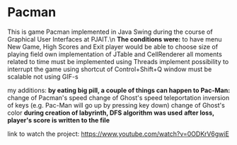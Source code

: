 # Pacman

This is game Pacman implemented in Java Swing during the course of Graphical User Interfaces at PJAIT.\n
**The conditions were:**
to have menu New Game, High Scores and Exit
player would be able to choose size of playing field
own implementation of JTable and CellRenderer
all moments related to time must be implemented using Threads
implement possibility to interrupt the game using shortcut of Control+Shift+Q
window must be scalable
not using GIF-s

my additions:
**by eating big pill, a couple of things can happen to Pac-Man:**
  change of Pacman's speed
  change of Ghost's speed
  teleportation
  inversion of keys (e.g. Pac-Man will go up by pressing key down)
  change of Ghost's color
**during creation of labyrinth, DFS algorithm was used**
**after loss, player's score is written to the file**


link to watch the project:
https://www.youtube.com/watch?v=0ODKrV6gwiE
